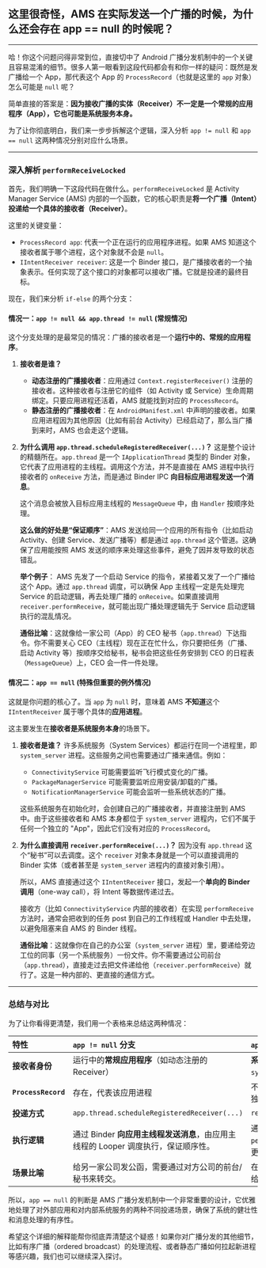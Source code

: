 ## 这里很奇怪，AMS 在实际发送一个广播的时候，为什么还会存在 app == null 的时候呢？

---

哈！你这个问题问得非常到位，直接切中了 Android 广播分发机制中的一个关键且容易混淆的细节。很多人第一眼看到这段代码都会有和你一样的疑问：既然是发广播给一个 App，那代表这个 App 的 `ProcessRecord`（也就是这里的 `app` 对象）怎么可能是 `null` 呢？

简单直接的答案是：**因为接收广播的实体（Receiver）不一定是一个常规的应用程序（App），它也可能是系统服务本身。**

为了让你彻底明白，我们来一步步拆解这个逻辑，深入分析 `app != null` 和 `app == null` 这两种情况分别对应什么场景。

---

### 深入解析 `performReceiveLocked`

首先，我们明确一下这段代码在做什么。`performReceiveLocked` 是 Activity Manager Service (AMS) 内部的一个函数，它的核心职责是**将一个广播（Intent）投递给一个具体的接收者（Receiver）**。

这里的关键变量：
*   `ProcessRecord app`: 代表一个正在运行的应用程序进程。如果 AMS 知道这个接收者属于哪个进程，这个对象就不会是 `null`。
*   `IIntentReceiver receiver`: 这是一个 Binder 接口，是广播接收者的一个抽象表示。任何实现了这个接口的对象都可以接收广播。它就是投递的最终目标。

现在，我们来分析 `if-else` 的两个分支：

#### 情况一：`app != null && app.thread != null` (常规情况)

这个分支处理的是最常见的情况：广播的接收者是一个**运行中的、常规的应用程序**。

1.  **接收者是谁？**
    *   **动态注册的广播接收者**：应用通过 `Context.registerReceiver()` 注册的接收者。这种接收者与注册它的组件（如 Activity 或 Service）生命周期绑定。只要应用进程还活着，AMS 就能找到对应的 `ProcessRecord`。
    *   **静态注册的广播接收者**：在 `AndroidManifest.xml` 中声明的接收者。如果应用进程因为其他原因（比如有前台 Activity）已经启动了，那么当广播到来时，AMS 也会走这个逻辑。

2.  **为什么调用 `app.thread.scheduleRegisteredReceiver(...)`？**
    这是整个设计的精髓所在。`app.thread` 是一个 `IApplicationThread` 类型的 Binder 对象，它代表了应用进程的主线程。调用这个方法，并不是直接在 AMS 进程中执行接收者的 `onReceive` 方法，而是通过 Binder IPC **向目标应用进程发送一个消息**。

    这个消息会被放入目标应用主线程的 `MessageQueue` 中，由 `Handler` 按顺序处理。

    **这么做的好处是“保证顺序”**：AMS 发送给同一个应用的所有指令（比如启动 Activity、创建 Service、发送广播等）都是通过 `app.thread` 这个管道。这确保了应用能按照 AMS 发送的顺序来处理这些事件，避免了因并发导致的状态错乱。

    **举个例子**：
    AMS 先发了一个启动 Service 的指令，紧接着又发了一个广播给这个 App。通过 `app.thread` 调度，可以确保 App 主线程一定是先处理完 Service 的启动逻辑，再去处理广播的 `onReceive`。如果直接调用 `receiver.performReceive`，就可能出现广播处理逻辑先于 Service 启动逻辑执行的混乱情况。

    **通俗比喻**：这就像给一家公司（App）的 CEO 秘书（`app.thread`）下达指令。你不需要关心 CEO（主线程）现在正在忙什么，你只要把任务（广播、启动 Activity 等）按顺序交给秘书，秘书会把这些任务安排到 CEO 的日程表（`MessageQueue`）上，CEO 会一件一件处理。

#### 情况二：`app == null` (特殊但重要的例外情况)

这就是你问题的核心了。当 `app` 为 `null` 时，意味着 AMS **不知道**这个 `IIntentReceiver` 属于哪个具体的**应用进程**。

这主要发生在**接收者是系统服务本身**的场景下。

1.  **接收者是谁？**
    许多系统服务（System Services）都运行在同一个进程里，即 `system_server` 进程。这些服务之间也需要通过广播来通信。例如：
    *   `ConnectivityService` 可能需要监听飞行模式变化的广播。
    *   `PackageManagerService` 可能需要监听应用安装/卸载的广播。
    *   `NotificationManagerService` 可能会监听一些系统状态的广播。

    这些系统服务在初始化时，会创建自己的广播接收者，并直接注册到 AMS 中。由于这些接收者和 AMS 本身都位于 `system_server` 进程内，它们不属于任何一个独立的 "App"，因此它们没有对应的 `ProcessRecord`。

2.  **为什么直接调用 `receiver.performReceive(...)`？**
    因为没有 `app.thread` 这个“秘书”可以去调度。这个 `receiver` 对象本身就是一个可以直接调用的 Binder 实体（或者甚至是 `system_server` 进程内的直接对象引用）。

    所以，AMS 直接通过这个 `IIntentReceiver` 接口，发起一个**单向的 Binder 调用**（one-way call），将 Intent 等数据传递过去。

    接收方（比如 `ConnectivityService` 内部的接收者）在实现 `performReceive` 方法时，通常会把收到的任务 post 到自己的工作线程或 Handler 中去处理，以避免阻塞来自 AMS 的 Binder 线程。

    **通俗比喻**：这就像你在自己的办公室（`system_server` 进程）里，要递给旁边工位的同事（另一个系统服务）一份文件。你不需要通过公司前台（`app.thread`），直接走过去把文件递给他（`receiver.performReceive`）就行了。这是一种内部的、更直接的通信方式。

---

### 总结与对比

为了让你看得更清楚，我们用一个表格来总结这两种情况：

| 特性 | `app != null` 分支 | `app == null` 分支 |
| :--- | :--- | :--- |
| **接收者身份** | 运行中的**常规应用程序**（如动态注册的 Receiver） | **系统服务**或其他运行在 `system_server` 进程内的组件 |
| **`ProcessRecord`** | 存在，代表该应用进程 | 不存在，因为接收者不属于一个独立的应用进程 |
| **投递方式** | `app.thread.scheduleRegisteredReceiver(...)` | `receiver.performReceive(...)` |
| **执行逻辑** | 通过 Binder **向应用主线程发送消息**，由应用主线程的 Looper 调度执行，保证顺序性。 | 通过 Binder **直接调用**接收者的 `performReceive` 方法，是一种更直接的 IPC。 |
| **场景比喻** | 给另一家公司发公函，需要通过对方公司的前台/秘书来转交。 | 在自己公司内部，直接把文件递给旁边的同事。 |

所以，`app == null` 的判断是 AMS 广播分发机制中一个非常重要的设计，它优雅地处理了对外部应用和对内部系统服务的两种不同投递场景，确保了系统的健壮性和消息处理的有序性。

希望这个详细的解释能帮你彻底弄清楚这个疑惑！如果你对广播分发的其他细节，比如有序广播（ordered broadcast）的处理流程、或者静态广播如何拉起新进程等感兴趣，我们也可以继续深入探讨。